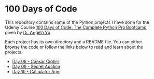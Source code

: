 # 100 Days of Code

This repository contains some of the Python projects I have done for the Udemy Course [100 Days of Code: The Complete Python Pro Bootcamp](https://www.udemy.com/course/100-days-of-code/) given by [Dr. Angela Yu](https://www.udemy.com/course/100-days-of-code/#instructor-1).

Each project has its own directory and a README file. You can either browse the code or follow the links below to read and learn about the projects.

- [Day 08 - Caesar Cipher](day_8_caesar_cipher)
- [Day 09 - Secret Auction](day_9_secret_auction)
- [Day 10 - Calculator App](day_10_calculator_app)





